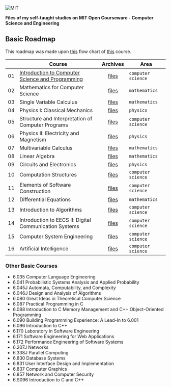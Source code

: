 ![MIT](http://i.imgur.com/Dwcu84C.jpg)

**Files of my self-taught studies on MIT Open Courseware - Computer Science and Engineering**

## Basic Roadmap

This roadmap was made upon [this](http://www.eecs.mit.edu/academics-admissions/undergraduate-programs/course-6-3-computer-science-and-engineering) flow chart of [this](http://www.eecs.mit.edu/academics-admissions/undergraduate-programs/course-6-3-computer-science-and-engineering) course.

||Course|Archives|Area|
|---|---|:---:|---|
|01|[Introduction to Computer Science and Programming](http://ocw.mit.edu/courses/electrical-engineering-and-computer-science/6-00sc-introduction-to-computer-science-and-programming-spring-2011/index.htm)|[files](https://github.com/ericdouglas/MIT-computer-science/tree/master/archives/01-introduction-to-computer-science-and-programming)|`computer science`|
|02|Mathematics for Computer Science|[files]()|`mathematics`|
|03|Single Variable Calculus|[files]()|`mathematics`|
|04|Physics I: Classical Mechanics|[files]()|`physics`|
|05|Structure and Interpretation of Computer Programs|[files]()|`computer science`|
|06|Physics II: Electricity and Magnetism|[files]()|`physics`|
|07|Multivariable Calculus|[files]()|`mathematics`|
|08|Linear Algebra|[files]()|`mathematics`|
|09|Circuits and Electronics|[files]()|`physics`|
|10|Computation Structures|[files]()|`computer science`|
|11|Elements of Software Construction|[files]()|`computer science`|
|12|Differential Equations|[files]()|`mathematics`|
|13|Introduction to Algorithms|[files]()|`computer science`|
|14|Introduction to EECS II: Digital Communication Systems|[files]()|`computer science`|
|15|Computer System Engineering|[files]()|`computer science`|
|16|Artificial Intelligence|[files]()|`computer science`|

### Other Basic Courses

* 6.035	 Computer Language Engineering
* 6.041	 Probabilistic Systems Analysis and Applied Probability
* 6.045J	 Automata, Computability, and Complexity
* 6.046J Design and Analysis of Algorithms
* 6.080  Great Ideas in Theoretical Computer Science
* 6.087  Practical Programming in C
* 6.088  Introduction to C Memory Management and C++ Object-Oriented Programming
* 6.090  Building Programming Experience: A Lead-In to 6.001
* 6.096  Introduction to C++
* 6.170  Laboratory in Software Engineering
* 6.171  Software Engineering for Web Applications
* 6.172  Performance Engineering of Software Systems
* 6.207J Networks
* 6.338J Parallel Computing
* 6.830  Database Systems
* 6.831  User Interface Design and Implementation
* 6.837  Computer Graphics
* 6.857  Network and Computer Security
* 6.S096 Introduction to C and C++
